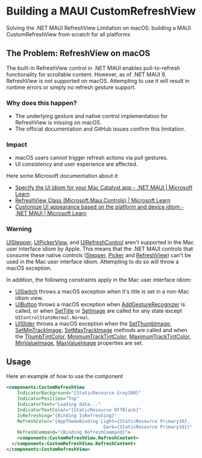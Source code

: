 # Building a MAUI CustomRefreshView

Solving the .NET MAUI RefreshView Limitation on macOS: building a MAUI CustomRefreshView from scratch for all platforms

## The Problem: RefreshView on macOS

The built-in RefreshView control in .NET MAUI enables pull-to-refresh functionality for scrollable content. However, as of .NET MAUI 9, RefreshView is not supported on macOS. Attempting to use it will result in runtime errors or simply no refresh gesture support.

### Why does this happen?

- The underlying gesture and native control implementation for RefreshView is missing on macOS.
- The official documentation and GitHub issues confirm this limitation.

### Impact

- macOS users cannot trigger refresh actions via pull gestures.
- UI consistency and user experience are affected.

Here some Microsoft documentation about it:

- [Specify the UI idiom for your Mac Catalyst app - .NET MAUI | Microsoft Learn](https://learn.microsoft.com/en-us/dotnet/maui/mac-catalyst/user-interface-idiom?view=net-maui-9.0)
- [RefreshView Class (Microsoft.Maui.Controls) | Microsoft Learn](https://learn.microsoft.com/en-us/dotnet/api/microsoft.maui.controls.refreshview?view=net-maui-9.0)
- [Customize UI appearance based on the platform and device idiom - .NET MAUI | Microsoft Learn](https://learn.microsoft.com/en-us/dotnet/maui/platform-integration/customize-ui-appearance?view=net-maui-9.0)

### Warning

[UIStepper](/en-us/dotnet/api/uikit.uistepper), [UIPickerView](/en-us/dotnet/api/uikit.uipickerview), and [UIRefreshControl](/en-us/dotnet/api/uikit.uirefreshcontrol) aren't supported in the Mac user interface idiom by Apple. This means that the .NET MAUI controls that consume these native controls ([Stepper](/en-us/dotnet/api/microsoft.maui.controls.stepper), [Picker](/en-us/dotnet/api/microsoft.maui.controls.picker) and [RefreshView](/en-us/dotnet/api/microsoft.maui.controls.refreshview)) can't be used in the Mac user interface idiom. Attempting to do so will throw a macOS exception.

In addition, the following constraints apply in the Mac user interface idiom:

*   [UISwitch](/en-us/dotnet/api/uikit.uiswitch) throws a macOS exception when it's title is set in a non-Mac idiom view.
*   [UIButton](/en-us/dotnet/api/uikit.uibutton) throws a macOS exception when [AddGestureRecognizer](/en-us/dotnet/api/uikit.uiview.addgesturerecognizer) is called, or when [SetTitle](/en-us/dotnet/api/uikit.uibutton.settitle) or [SetImage](/en-us/dotnet/api/uikit.uibutton.setimage) are called for any state except `UIControlStateNormal.Normal`.
*   [UISlider](/en-us/dotnet/api/uikit.uislider) throws a macOS exception when the [SetThumbImage](/en-us/dotnet/api/uikit.uislider.setthumbimage), [SetMinTrackImage](/en-us/dotnet/api/uikit.uislider.setmintrackimage), [SetMaxTrackImage](/en-us/dotnet/api/uikit.uislider.setmaxtrackimage) methods are called and when the [ThumbTintColor](/en-us/dotnet/api/uikit.uislider.thumbtintcolor#uikit-uislider-thumbtintcolor), [MinimumTrackTintColor](/en-us/dotnet/api/uikit.uislider.minimumtracktintcolor#uikit-uislider-minimumtracktintcolor), [MaximumTrackTintColor](/en-us/dotnet/api/uikit.uislider.maximumtracktintcolor#uikit-uislider-maximumtracktintcolor), [MinValueImage](/en-us/dotnet/api/uikit.uislider.minvalueimage#uikit-uislider-minvalueimage), [MaxValueImage](/en-us/dotnet/api/uikit.uislider.maxvalueimage#uikit-uislider-maxvalueimage) properties are set.

## Usage

Here an example of how to use the component

```xml
<components:CustomRefreshView
	IndicatorBackground="{StaticResource Gray100}"
	IndicatorPosition="Top"
	IndicatorText="Loading data..."
	IndicatorTextColor="{StaticResource OffBlack}"
	IsRefreshing="{Binding IsRefreshing}"
	RefreshColor="{AppThemeBinding Light={StaticResource Primary10},
									Dark={StaticResource Primary10}}"
	RefreshCommand="{Binding RefreshCommand}">
	<components:CustomRefreshView.RefreshContent>
  </components:CustomRefreshView.RefreshContent>
</components:CustomRefreshView>
```
